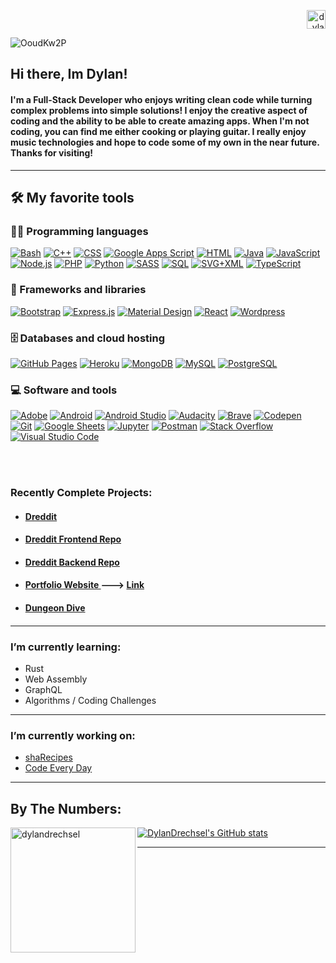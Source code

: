 <p align="right">
<!-- <a href="https://twitter.com/DylanDrechsel" target="blank"><img align="center" src="https://logos-world.net/wp-content/uploads/2020/04/Twitter-Emblem.png" alt="Dylan" height="30" width="60" /></a> -->
<a href="https://linkedin.com/in/dylan-drechsel" target="blank"><img align="center" src="https://image.flaticon.com/icons/png/512/174/174857.png" alt="dylan-drechsel" height="30" width="30" /></a>
</p>

![OoudKw2P](https://user-images.githubusercontent.com/78124357/116292016-3e138680-a763-11eb-8e54-ecce68f276ec.gif)




## Hi there, Im Dylan!

#### I'm a Full-Stack Developer who enjoys writing clean code while turning complex problems into simple solutions! I enjoy the creative aspect of coding and the ability to be able to create amazing apps. When I'm not coding, you can find me either cooking or playing guitar. I really enjoy music technologies and hope to code some of my own in the near future. Thanks for visiting!

---

## 🛠️ My favorite tools

### 👨‍💻 Programming languages

<p>
    <a href=""><img alt="Bash" src="https://img.shields.io/badge/Bash-121011.svg?logo=gnu-bash&logoColor=white"></a>
    <a href=""><img alt="C++" src="https://custom-icon-badges.herokuapp.com/badge/C++-9C033A.svg?logo=cpp2&logoColor=white"></a>
    <a href=""><img alt="CSS" src="https://img.shields.io/badge/CSS-1572B6.svg?logo=css3&logoColor=white"></a>
    <a href=""><img alt="Google Apps Script" src="https://custom-icon-badges.herokuapp.com/badge/Google%20Apps%20Script-02569B.svg?logo=color-swatch&logoColor=white"></a>
    <a href=""><img alt="HTML" src="https://img.shields.io/badge/HTML-E34F26.svg?logo=html5&logoColor=white"></a>
    <a href=""><img alt="Java" src="https://img.shields.io/badge/Java-007396.svg?logo=java&logoColor=white"></a>
    <a href=""><img alt="JavaScript" src="https://img.shields.io/badge/JavaScript-F7DF1E.svg?logo=javascript&logoColor=black"></a>
    <a href=""><img alt="Node.js" src="https://img.shields.io/badge/Node.js-43853D.svg?logo=node.js&logoColor=white"></a>
    <a href=""><img alt="PHP" src="https://img.shields.io/badge/PHP-777BB4.svg?logo=php&logoColor=white"></a>
    <a href=""><img alt="Python" src="https://img.shields.io/badge/Python-14354C.svg?logo=python&logoColor=white"></a>
    <a href=""><img alt="SASS" src="https://img.shields.io/badge/Sass-hotpink.svg?logo=SASS&logoColor=white"></a>
    <a href=""><img alt="SQL" src="https://custom-icon-badges.herokuapp.com/badge/SQL-025E8C.svg?logo=database&logoColor=white"></a>
    <a href=""><img alt="SVG+XML" src="https://img.shields.io/badge/SVG%2BXML-e0982c.svg?logo=svg&logoColor=white"></a>
    <a href=""><img alt="TypeScript" src="https://img.shields.io/badge/TypeScript-007ACC.svg?logo=typescript&logoColor=white"></a>
</p>

### 🧰 Frameworks and libraries

<p>
    <a href="#"><img alt="Bootstrap" src="https://img.shields.io/badge/Bootstrap-7952B3.svg?logo=bootstrap&logoColor=white"></a>
    <a href="#"><img alt="Express.js" src="https://img.shields.io/badge/Express.js-404d59.svg?logo=express&logoColor=white"></a>
    <a href="#"><img alt="Material Design" src="https://img.shields.io/badge/Material%20Design-0081CB.svg?logo=material-design&logoColor=white"></a>
    <a href="#"><img alt="React" src="https://img.shields.io/badge/React-20232a.svg?logo=react&logoColor=%2361DAFB"></a>
    <a href="#"><img alt="Wordpress" src="https://img.shields.io/badge/Wordpress-21759B?logo=wordpress&logoColor=white"></a>
</p>

### 🗄️ Databases and cloud hosting

<p>
    <a href="#"><img alt="GitHub Pages" src="https://img.shields.io/badge/GitHub%20Pages-327FC7.svg?logo=github&logoColor=white"></a>
    <a href="#"><img alt="Heroku" src="https://img.shields.io/badge/Heroku-430098.svg?logo=heroku&logoColor=white"></a>
    <a href="#"><img alt="MongoDB" src ="https://img.shields.io/badge/MongoDB-4ea94b.svg?logo=mongodb&logoColor=white"></a>
    <a href="#"><img alt="MySQL" src="https://img.shields.io/badge/MySQL-00f.svg?logo=mysql&logoColor=white"></a>
    <a href="#"><img alt="PostgreSQL" src ="https://img.shields.io/badge/PostgreSQL-316192.svg?logo=postgresql&logoColor=white"></a>
</p>

### 💻 Software and tools

<p>
    <a href="#"><img alt="Adobe" src="https://img.shields.io/badge/Adobe-FF0000.svg?logo=adobe&logoColor=white"></a>
    <a href="#"><img alt="Android" src="https://img.shields.io/badge/Android-3DDC84?logo=android&logoColor=white"></a>
    <a href="#"><img alt="Android Studio" src="https://img.shields.io/badge/Android%20Studio-008678.svg?logo=android-studio&logoColor=white"></a>
    <a href="#"><img alt="Audacity" src="https://img.shields.io/badge/-Audacity-0000CC?logo=audacity&logoColor=white"></a>
    <a href="#"><img alt="Brave" src="https://img.shields.io/badge/-Brave-FB542B?logo=brave&logoColor=white"></a>
    <a href="#"><img alt="Codepen" src="https://img.shields.io/badge/Codepen-000000.svg?logo=codepen&logoColor=white"></a>
    <a href="#"><img alt="Git" src="https://img.shields.io/badge/Git-F05033.svg?logo=git&logoColor=white"></a>
    <a href="#"><img alt="Google Sheets" src="https://img.shields.io/badge/Google%20Sheets-34A853.svg?logo=google%20sheets&logoColor=white"></a>
    <a href="#"><img alt="Jupyter" src="https://img.shields.io/badge/Jupyter-F37626.svg?logo=Jupyter&logoColor=white"></a>
    <a href="#"><img alt="Postman" src="https://img.shields.io/badge/Postman-FF6C37?logo=postman&logoColor=white"></a>
    <a href="#"><img alt="Stack Overflow" src="https://img.shields.io/badge/-Stack%20Overflow-FE7A16?logo=stack-overflow&logoColor=white"></a>
    <a href="#"><img alt="Visual Studio Code" src="https://img.shields.io/badge/Visual%20Studio%20Code-0078d7.svg?logo=visual-studio-code&logoColor=white"></a>
</p>


<br />
<br />

### Recently Complete Projects:

- <h4> <a href="https://master.dvzb15cl8s3db.amplifyapp.com/"> Dreddit </a> </h4>
- <h4> <a href="https://github.com/DylanDrechsel/dreddit-frontend"> Dreddit Frontend Repo </a> </h4>
- <h4> <a href="https://github.com/DylanDrechsel/dreddit-backend"> Dreddit Backend Repo </a> </h4>
- <h4> <a href="https://github.com/DylanDrechsel/DylanDrechsel.com"> Portfolio Website </a> ---> <a href="https://www.dylandrechsel.com/"> Link </a> </h4> 
- <h4> <a href="https://github.com/DylanDrechsel/dungeon-dive"> Dungeon Dive </a> <h4>
 

---

### I’m currently learning:

<!-- BLOG-POST-LIST:START -->

- Rust
- Web Assembly
- GraphQL
- Algorithms / Coding Challenges

<!-- BLOG-POST-LIST:END -->

---
### I’m currently working on:

<!-- BLOG-POST-LIST:START -->

- <a href="https://github.com/DylanDrechsel/sharecipes"> shaRecipes </a>
- <a href="https://github.com/DylanDrechsel/code-every-day" target="_blank"> Code Every Day </a>


<!-- BLOG-POST-LIST:END -->
---
## By The Numbers:

<p><img align="left" src="https://github-readme-stats.vercel.app/api/top-langs/?username=DylanDrechsel&layout=compact)](https://github.com/yourUserName/github-readme-stats" alt="dylandrechsel" height="200" /></p>

[![DylanDrechsel's GitHub stats](https://github-readme-stats.vercel.app/api?username=DylanDrechsel&theme=midnight-purple)](https://github.com/DylanDrechsel/github-readme-stats)

---


<!---
Here are some ideas to get you started:

- 🔭 I’m currently working on ...
- 🌱 I’m currently learning ...
- 👯 I’m looking to collaborate on ...
- 🤔 I’m looking for help with ...
- 💬 Ask me about ...
- 📫 How to reach me: ...
- 😄 Pronouns: ...
- ⚡ Fun fact: ...
-->
